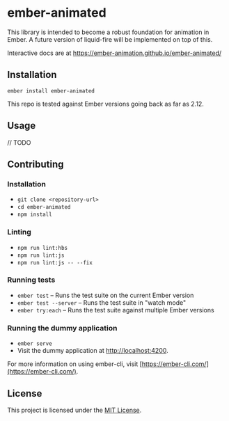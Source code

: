 ember-animated
==============================================================================

This library is intended to become a robust foundation for animation in Ember.
A future version of liquid-fire will be implemented on top of this.

Interactive docs are at https://ember-animation.github.io/ember-animated/

Installation
------------------------------------------------------------------------------

```
ember install ember-animated
```

This repo is tested against Ember versions going back as far as 2.12.


Usage
------------------------------------------------------------------------------

// TODO


Contributing
------------------------------------------------------------------------------

### Installation

* `git clone <repository-url>`
* `cd ember-animated`
* `npm install`

### Linting

* `npm run lint:hbs`
* `npm run lint:js`
* `npm run lint:js -- --fix`

### Running tests

* `ember test` – Runs the test suite on the current Ember version
* `ember test --server` – Runs the test suite in "watch mode"
* `ember try:each` – Runs the test suite against multiple Ember versions

### Running the dummy application

* `ember serve`
* Visit the dummy application at [http://localhost:4200](http://localhost:4200).

For more information on using ember-cli, visit [https://ember-cli.com/](https://ember-cli.com/).

License
------------------------------------------------------------------------------

This project is licensed under the [MIT License](LICENSE.md).
